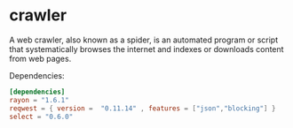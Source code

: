# crawler

A web crawler, also known as a spider, is an automated program or script that systematically browses the internet and indexes or downloads content from web pages.

Dependencies:
```toml
[dependencies]
rayon = "1.6.1"
reqwest = { version =  "0.11.14" , features = ["json","blocking"] }
select = "0.6.0"

```
